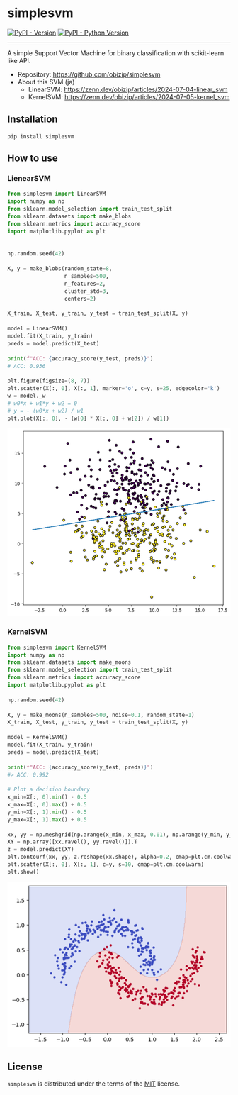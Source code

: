 # simplesvm

[![PyPI - Version](https://img.shields.io/pypi/v/simplesvm.svg)](https://pypi.org/project/simplesvm)
[![PyPI - Python Version](https://img.shields.io/pypi/pyversions/simplesvm.svg)](https://pypi.org/project/simplesvm)

-----

A simple Support Vector Machine for binary classification with scikit-learn like API.

- Repository: https://github.com/obizip/simplesvm
- About this SVM (ja)
    - LinearSVM: https://zenn.dev/obizip/articles/2024-07-04-linear_svm
    - KernelSVM: https://zenn.dev/obizip/articles/2024-07-05-kernel_svm

## Installation

```console
pip install simplesvm
```

## How to use
### LienearSVM
```python
from simplesvm import LinearSVM
import numpy as np
from sklearn.model_selection import train_test_split
from sklearn.datasets import make_blobs
from sklearn.metrics import accuracy_score
import matplotlib.pyplot as plt


np.random.seed(42)

X, y = make_blobs(random_state=8,
                  n_samples=500,
                  n_features=2,
                  cluster_std=3,
                  centers=2)

X_train, X_test, y_train, y_test = train_test_split(X, y)

model = LinearSVM()
model.fit(X_train, y_train)
preds = model.predict(X_test)

print(f"ACC: {accuracy_score(y_test, preds)}")
# ACC: 0.936

plt.figure(figsize=(8, 7))
plt.scatter(X[:, 0], X[:, 1], marker='o', c=y, s=25, edgecolor='k')
w = model._w
# w0*x + w1*y + w2 = 0
# y = - (w0*x + w2) / w1
plt.plot(X[:, 0], - (w[0] * X[:, 0] + w[2]) / w[1])
```
![](https://github.com/obizip/simplesvm/blob/main/images/linear_svm.png?raw=true)

### KernelSVM
```python
from simplesvm import KernelSVM
import numpy as np
from sklearn.datasets import make_moons
from sklearn.model_selection import train_test_split
from sklearn.metrics import accuracy_score
import matplotlib.pyplot as plt

np.random.seed(42)

X, y = make_moons(n_samples=500, noise=0.1, random_state=1)
X_train, X_test, y_train, y_test = train_test_split(X, y)

model = KernelSVM()
model.fit(X_train, y_train)
preds = model.predict(X_test)

print(f"ACC: {accuracy_score(y_test, preds)}")
#> ACC: 0.992

# Plot a decision boundary
x_min=X[:, 0].min() - 0.5
x_max=X[:, 0].max() + 0.5
y_min=X[:, 1].min() - 0.5
y_max=X[:, 1].max() + 0.5

xx, yy = np.meshgrid(np.arange(x_min, x_max, 0.01), np.arange(y_min, y_max, 0.01))
XY = np.array([xx.ravel(), yy.ravel()]).T
z = model.predict(XY)
plt.contourf(xx, yy, z.reshape(xx.shape), alpha=0.2, cmap=plt.cm.coolwarm)
plt.scatter(X[:, 0], X[:, 1], c=y, s=10, cmap=plt.cm.coolwarm)
plt.show()
```
![](https://github.com/obizip/simplesvm/blob/main/images/kernel_svm.png?raw=true)

## License

`simplesvm` is distributed under the terms of the [MIT](https://spdx.org/licenses/MIT.html) license.

